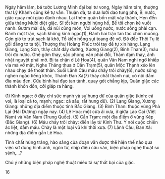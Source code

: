 Ngày hăm lăm, bá tước Lương Minh đại bại tư vong,
Ngày hăm tám, thượng thư Lý Khánh cũng kế tự vẫn.
Thuận đà, ta đưa lưỡi dao tung phá,
Bị nước, giặc quay mũi giáo đánh nhau.
Lại thêm quân bốn mặt vây thành,
Hẹn đến giữa tháng Mười diệt giặc.
Sĩ tốt kén người hùng hổ,
Bề tôi chọn kẻ vuốt nanh.
Gươm mài đá, đá nũi cũng mòn,
Voi uống nước, nước sông phải cạn.
Đánh một trận, sạch không kinh ngạc(1),
Đánh hai trận tan tác chim muông.
Cơn gió to trút sạch lá khô,
Tổ kiến hổng sụt toang đê vỡ.
Đô đốc Thôi Tụ lê gối đáng tơ ta tội,
Thượng thư Hoàng Phúc trói tay để tự xin hàng.
Lạng Giang, Lạng Sơn, thây chất đầy đường,
Xương Giang(2), Bình Than(3), máu trôi đỏ nước.
Ghê gớm thay, sắc phong vân phải đổi,
Thảm đạm thay, ánh nhật nguyệt phải mờ.
Bị ta chặn ở Lê Hoa(4), quân Vân Nam nghi ngờ khiếp
vía mà vỡ mật,
Nghe Thăng thua ở Cần Trạm(5), quân Mộc Thạnh xéo lên
nhau chạy để thoát thân.
Suối Lãnh Câu máu chảy trôi chày(6), nước sông nghen ngào tiếng khóc,
Thành Đan Xá(7) thây chất thành núi, cỏ nội đầm đìa máu đen.
Cứu binh hai đạo tan tành, quay gót chẳng kịp,
Quân giặc các thành khốn đốn, cởi giáp ra hàng.

(1) Kinh ngạc: ở đây chỉ sức mạnh và sự hung dữ của quân giặc (kinh: cá voi, là loại cá to, mạnh; ngạc: cá sấu, rất hung dữ).
(2) Lạng Giang, Xương Giang: những địa điểm thuộc tỉnh Bắc Giang.
(3) Bình Than: thuộc vùng Phả Lại (Hải Dương) ngày nay.
(4) Lê Hoa: một cửa ải xưa, ở giữa Lào Cai (Việt Nam) và Vân Nam (Trung Quốc).
(5) Cần Trạm: một địa điểm ở vùng Kép (Bắc Giang).
(6) Máu chảy trôi chày: điển lấy từ Kinh Thư. Ý nói cuộc chiến ác liệt, đẫm máu. Chày là một loại vũ khí thời xưa.
(7) Lãnh Câu, Đan Xá: những địa điểm gần Lê Hoa.

Tính chất hùng tráng, hào sảng của đoạn văn được thể hiện thế nào qua việc sử dụng hình ảnh, ngôn từ, nhịp điệu câu văn, biện pháp nghệ thuật so sánh,...?

Chú ý những biện pháp nghệ thuật miêu tả sự thất bại của giặc.

16
